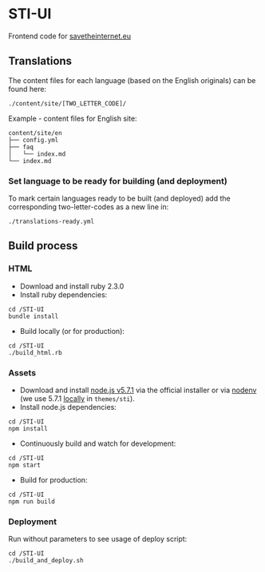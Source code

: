# STI-UI

Frontend code for [savetheinternet.eu](https://savetheinternet.eu)

## Translations

The content files for each language (based on the English originals) can be found here:

```
./content/site/[TWO_LETTER_CODE]/
```

Example - content files for English site:

```
content/site/en
├── config.yml
├── faq
│   └── index.md
└── index.md
```

### Set language to be ready for building (and deployment)

To mark certain languages ready to be built (and deployed) add the
corresponding two-letter-codes as a new line in:

```
./translations-ready.yml
```

## Build process

### HTML

+ Download and install ruby 2.3.0
+ Install ruby dependencies:
```
cd /STI-UI
bundle install
```
+ Build locally (or for production):
```
cd /STI-UI
./build_html.rb
```

### Assets

+ Download and install [node.js v5.7.1](https://nodejs.org/download/release/v5.7.1/) via the official installer or via [nodenv](https://github.com/nodenv/nodenv) (we use 5.7.1 [locally](https://github.com/nodenv/nodenv#nodenv-local) in `themes/sti`).
+ Install node.js dependencies:
```
cd /STI-UI
npm install
```
+ Continuously build and watch for development:
```
cd /STI-UI
npm start
```
+ Build for production:
```
cd /STI-UI
npm run build
```

### Deployment

Run without parameters to see usage of deploy script:

```
cd /STI-UI
./build_and_deploy.sh
```
